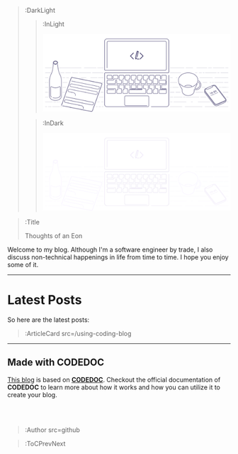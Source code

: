 > :DarkLight
> > :InLight
> >
> > ![banner](/img/cb-banner.svg)
>
> > :InDark
> >
> > ![banner](/img/cb-banner-dark.svg)

> :Title
>
> Thoughts of an Eon

Welcome to my blog. Although I'm a software engineer by trade, I also discuss non-technical happenings in life from time to time. I hope you enjoy some of it.

---

# Latest Posts

So here are the latest posts:

> :ArticleCard src=/using-coding-blog

---

## Made with CODEDOC

[This blog](/) is based on [**CODEDOC**](https://codedoc.cc). Checkout the official documentation of **CODEDOC** to learn more about how it works and how you can utilize it to create your blog.

<br><br>

> :Author src=github

> :ToCPrevNext
